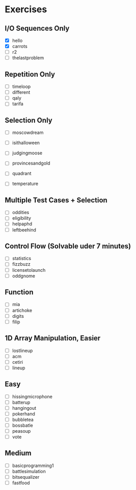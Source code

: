 # Exercises

## I/O Sequences Only

- [x] hello
- [x] carrots
- [ ] r2
- [ ] thelastproblem

## Repetition Only

- [ ] timeloop
- [ ] different
- [ ] qaly
- [ ] tarifa

## Selection Only

- [ ] moscowdream
- [ ] isithalloween
- [ ] judgingmoose
- [ ] provincesandgold
- [ ] quadrant
- [ ] temperature


## Multiple Test Cases + Selection

- [ ] oddities
- [ ] eligibility
- [ ] helpaphd
- [ ] leftbeehind

## Control Flow (Solvable uder 7 minutes)

- [ ] statistics
- [ ] fizzbuzz
- [ ] licensetolaunch
- [ ] oddgnome

## Function

- [ ] mia
- [ ] artichoke
- [ ] digits
- [ ] filip

## 1D Array Manipulation, Easier

- [ ] lostlineup
- [ ] acm
- [ ] cetiri
- [ ] lineup

## Easy

- [ ] hissingmicrophone
- [ ] batterup
- [ ] hangingout
- [ ] pokerhand
- [ ] bubbletea
- [ ] bossbatle
- [ ] peasoup
- [ ] vote

## Medium

- [ ] basicprogramming1
- [ ] battlesimulation
- [ ] bitsequalizer
- [ ] fastfood
